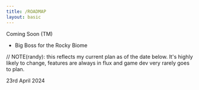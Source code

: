 ```yaml
---
title: /ROADMAP
layout: basic
---
```


Coming Soon (TM)
- Big Boss for the Rocky Biome

// NOTE(randy): this reflects my current plan as of the date below. It's highly likely to change, features are always in flux and game dev very rarely goes to plan.

23rd April 2024
